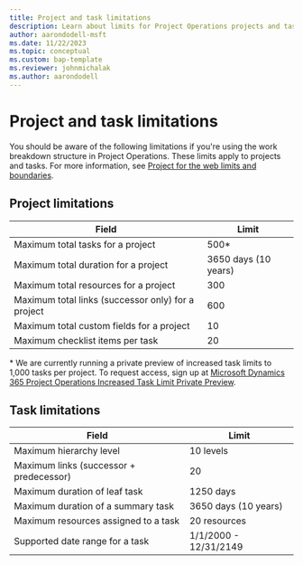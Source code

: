 ```yaml
---
title: Project and task limitations
description: Learn about limits for Project Operations projects and tasks.
author: aarondodell-msft
ms.date: 11/22/2023
ms.topic: conceptual
ms.custom: bap-template
ms.reviewer: johnmichalak
ms.author: aarondodell
---
```


# Project and task limitations

You should be aware of the following limitations if you're using the work breakdown structure in Project Operations. These limits apply to projects and tasks. For more information, see [Project for the web limits and boundaries](/project-for-the-web/project-for-the-web-limits-and-boundaries).

## Project limitations

| Field                                              | Limit                |
| -------------------------------------------------- | -------------------- |
| Maximum total tasks for a project                  | 500\*                |
| Maximum total duration for a project               | 3650 days (10 years) |
| Maximum total resources for a project              | 300                  |
| Maximum total links (successor only) for a project | 600                  |
| Maximum total custom fields for a project          | 10                   |
| Maximum checklist items per task                   | 20                   |

\* We are currently running a private preview of increased task limits to 1,000 tasks per project. To request access, sign up at [Microsoft Dynamics 365 Project Operations Increased Task Limit Private Preview](https://aka.ms/PO1000tasklimit).

## Task limitations

| Field                                   | Limit                 |
| --------------------------------------- | --------------------- |
| Maximum hierarchy level                 | 10 levels             |
| Maximum links (successor + predecessor) | 20                    |
| Maximum duration of leaf task           | 1250 days             |
| Maximum duration of a summary task      | 3650 days (10 years)  |
| Maximum resources assigned to a task    | 20 resources          |
| Supported date range for a task         | 1/1/2000 - 12/31/2149 |